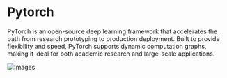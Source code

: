 # Pytorch
PyTorch is an open-source deep learning framework that accelerates the path from research prototyping to production deployment. Built to provide flexibility and speed, PyTorch supports dynamic computation graphs, making it ideal for both academic research and large-scale applications. 



![images](https://github.com/user-attachments/assets/99eaea94-6f7a-4972-bd98-a139d709c40b)
